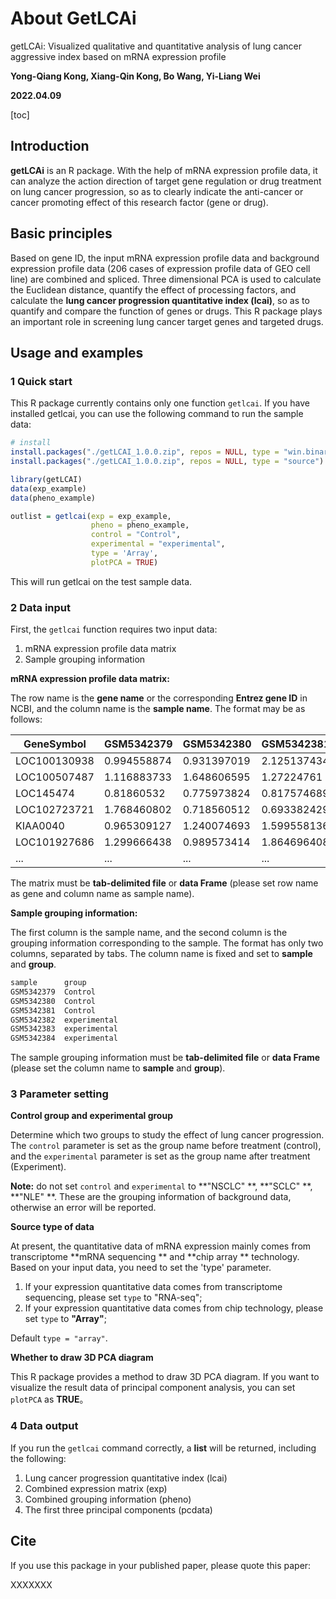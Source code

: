 # About GetLCAi

getLCAi: Visualized qualitative and quantitative analysis of lung cancer aggressive index based on mRNA expression profile

**Yong-Qiang Kong, Xiang-Qin Kong, Bo Wang, Yi-Liang Wei**

**2022.04.09**

[toc]

<div style="page-break-after: always;"></div>

## Introduction

**getLCAi** is an R package. With the help of mRNA expression profile data, it can analyze the action direction of target gene regulation or drug treatment on lung cancer progression, so as to clearly indicate the anti-cancer or cancer promoting effect of this research factor (gene or drug).



## Basic principles

Based on gene ID, the input mRNA expression profile data and background expression profile data (206 cases of expression profile data of GEO cell line) are combined and spliced. Three dimensional PCA is used to calculate the Euclidean distance, quantify the effect of processing factors, and calculate the **lung cancer progression quantitative index (lcai)**, so as to quantify and compare the function of genes or drugs. This R package plays an important role in screening lung cancer target genes and targeted drugs.



## Usage and examples

### 1 Quick start

This R package currently contains only one function `getlcai`. If you have installed getlcai, you can use the following command to run the sample data:

```R
# install
install.packages("./getLCAI_1.0.0.zip", repos = NULL, type = "win.binary")  # Windows
install.packages("./getLCAI_1.0.0.zip", repos = NULL, type = "source")      # Linux

library(getLCAI)
data(exp_example)
data(pheno_example)

outlist = getlcai(exp = exp_example,
                  pheno = pheno_example,
                  control = "Control",
                  experimental = "experimental",
                  type = 'Array',
                  plotPCA = TRUE)

```

This will run getlcai on the test sample data.



### 2 Data input

First, the `getlcai` function requires two input data:

1. mRNA expression profile data matrix
2. Sample grouping information



**mRNA expression profile data matrix:** 

The row name is the **gene name** or the corresponding **Entrez gene ID** in NCBI, and the column name is the **sample name**. The format may be as follows:

| GeneSymbol   | GSM5342379  | GSM5342380  | GSM5342381  | GSM5342382  | GSM5342383  | ...  |
| ------------ | ----------- | ----------- | ----------- | ----------- | ----------- | ---- |
| LOC100130938 | 0.994558874 | 0.931397019 | 2.125137434 | 1.767203536 | 0.941941061 | ...  |
| LOC100507487 | 1.116883733 | 1.648606595 | 1.27224761  | 1.081941137 | 1.478542392 | ...  |
| LOC145474    | 0.81860532  | 0.775973824 | 0.817574689 | 0.796898111 | 0.924279372 | ...  |
| LOC102723721 | 1.768460802 | 0.718560512 | 0.693382429 | 0.695313642 | 2.204265267 | ...  |
| KIAA0040     | 0.965309127 | 1.240074693 | 1.599558136 | 1.809424488 | 2.959996653 | ...  |
| LOC101927686 | 1.299666438 | 0.989573414 | 1.864696408 | 1.562472787 | 2.188632799 | ...  |
| ...          | ...         | ...         | ...         | ...         | ...         | ...  |

The matrix must be **tab-delimited file** or **data Frame** (please set row name as gene and column name as sample name).



**Sample grouping information:**

The first column is the sample name, and the second column is the grouping information corresponding to the sample. The format has only two columns, separated by tabs. The column name is fixed and set to **sample** and **group**.

```R
sample		group
GSM5342379	Control
GSM5342380	Control
GSM5342381	Control
GSM5342382	experimental
GSM5342383	experimental
GSM5342384	experimental

```

The sample grouping information must be **tab-delimited file** or **data Frame** (please set the column name to **sample** and **group**).



### 3 Parameter setting

**Control group and experimental group**

Determine which two groups to study the effect of lung cancer progression. The `control` parameter is set as the group name before treatment (control), and the `experimental` parameter is set as the group name after treatment (Experiment).

**Note:** do not set `control` and `experimental` to **"NSCLC" **, **"SCLC" **, **"NLE" **. These are the grouping information of background data, otherwise an error will be reported.



**Source type of data**

At present, the quantitative data of mRNA expression mainly comes from transcriptome **mRNA sequencing ** and **chip array ** technology. Based on your input data, you need to set the 'type' parameter.

1. If your expression quantitative data comes from transcriptome sequencing, please set `type` to "RNA-seq";
2. If your expression quantitative data comes from chip technology, please set `type` to **"Array"**;

Default ` type = "array" `.



**Whether to draw 3D PCA diagram**

This R package provides a method to draw 3D PCA diagram. If you want to visualize the result data of principal component analysis, you can set `plotPCA` as **TRUE**。



### 4 Data output

If you run the `getlcai` command correctly, a **list** will be returned, including the following:

1.  Lung cancer progression quantitative index (lcai)
2.  Combined expression matrix (exp)
3.  Combined grouping information (pheno)
4.  The first three principal components (pcdata)



## Cite

If you use this package in your published paper, please quote this paper:

XXXXXXX
